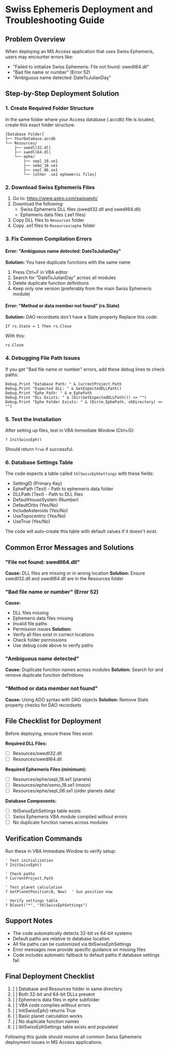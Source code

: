 # Swiss Ephemeris Deployment and Troubleshooting Guide

## Problem Overview
When deploying an MS Access application that uses Swiss Ephemeris, users may encounter errors like:
- "Failed to initialize Swiss Ephemeris: File not found: swedll64.dll"
- "Bad file name or number" (Error 52)
- "Ambiguous name detected: DateToJulianDay"

## Step-by-Step Deployment Solution

### 1. Create Required Folder Structure
In the same folder where your Access database (.accdb) file is located, create this exact folder structure:

```
[Database Folder]
├── YourDatabase.accdb
└── Resources/
    ├── swedll32.dll
    ├── swedll64.dll
    └── ephe/
        ├── sepl_18.se1
        ├── semo_18.se1
        ├── sepl_06.se1
        └── [other .se1 ephemeris files]
```

### 2. Download Swiss Ephemeris Files
1. Go to: https://www.astro.com/swisseph/
2. Download the following:
   - Swiss Ephemeris DLL files (swedll32.dll and swedll64.dll)
   - Ephemeris data files (.se1 files)
3. Copy DLL files to `Resources` folder
4. Copy .se1 files to `Resources\ephe` folder

### 3. Fix Common Compilation Errors

#### Error: "Ambiguous name detected: DateToJulianDay"
**Solution:** You have duplicate functions with the same name
1. Press Ctrl+F in VBA editor
2. Search for "DateToJulianDay" across all modules
3. Delete duplicate function definitions
4. Keep only one version (preferably from the main Swiss Ephemeris module)

#### Error: "Method or data member not found" (rs.State)
**Solution:** DAO recordsets don't have a State property
Replace this code:
```vba
If rs.State = 1 Then rs.Close
```
With this:
```vba
rs.Close
```

### 4. Debugging File Path Issues

If you get "Bad file name or number" errors, add these debug lines to check paths:

```vba
Debug.Print "Database Path: " & CurrentProject.Path
Debug.Print "Expected DLL: " & GetExpectedDLLPath()
Debug.Print "Ephe Path: " & m_EphePath
Debug.Print "DLL Exists: " & (Dir(GetExpectedDLLPath()) <> "")
Debug.Print "Ephe Folder Exists: " & (Dir(m_EphePath, vbDirectory) <> "")
```

### 5. Test the Installation

After setting up files, test in VBA Immediate Window (Ctrl+G):
```vba
? InitSwissEph()
```
Should return `True` if successful.

### 6. Database Settings Table

The code expects a table called `tblSwissEphSettings` with these fields:
- SettingID (Primary Key)
- EphePath (Text) - Path to ephemeris data folder
- DLLPath (Text) - Path to DLL files
- DefaultHouseSystem (Number)
- DefaultOrbs (Yes/No)
- IncludeAsteroids (Yes/No)
- UseTopocentric (Yes/No)
- UseTrue (Yes/No)

The code will auto-create this table with default values if it doesn't exist.

## Common Error Messages and Solutions

### "File not found: swedll64.dll"
**Cause:** DLL files are missing or in wrong location
**Solution:** Ensure swedll32.dll and swedll64.dll are in the Resources folder

### "Bad file name or number" (Error 52)
**Cause:** 
- DLL files missing
- Ephemeris data files missing  
- Invalid file paths
- Permission issues
**Solution:** 
- Verify all files exist in correct locations
- Check folder permissions
- Use debug code above to verify paths

### "Ambiguous name detected"
**Cause:** Duplicate function names across modules
**Solution:** Search for and remove duplicate function definitions

### "Method or data member not found"
**Cause:** Using ADO syntax with DAO objects
**Solution:** Remove State property checks for DAO recordsets

## File Checklist for Deployment

Before deploying, ensure these files exist:

**Required DLL Files:**
- [ ] Resources/swedll32.dll
- [ ] Resources/swedll64.dll

**Required Ephemeris Files (minimum):**
- [ ] Resources/ephe/sepl_18.se1 (planets)
- [ ] Resources/ephe/semo_18.se1 (moon)
- [ ] Resources/ephe/sepl_06.se1 (older planets data)

**Database Components:**
- [ ] tblSwissEphSettings table exists
- [ ] Swiss Ephemeris VBA module compiled without errors
- [ ] No duplicate function names across modules

## Verification Commands

Run these in VBA Immediate Window to verify setup:

```vba
' Test initialization
? InitSwissEph()

' Check paths
? CurrentProject.Path

' Test planet calculation
? GetPlanetPosition(0, Now)  ' Sun position now

' Verify settings table
? DCount("*", "tblSwissEphSettings")
```

## Support Notes

- The code automatically detects 32-bit vs 64-bit systems
- Default paths are relative to database location
- All file paths can be customized via tblSwissEphSettings
- Error messages now provide specific guidance on missing files
- Code includes automatic fallback to default paths if database settings fail

## Final Deployment Checklist

1. [ ] Database and Resources folder in same directory
2. [ ] Both 32-bit and 64-bit DLLs present
3. [ ] Ephemeris data files in ephe subfolder
4. [ ] VBA code compiles without errors
5. [ ] InitSwissEph() returns True
6. [ ] Basic planet calculation works
7. [ ] No duplicate function names
8. [ ] tblSwissEphSettings table exists and populated

Following this guide should resolve all common Swiss Ephemeris deployment issues in MS Access applications.